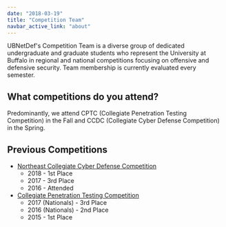 ```yaml
---
date: "2018-03-19"
title: "Competition Team"
navbar_active_link: "about"
---
```


UBNetDef's Competition Team is a diverse group of dedicated undergraduate and graduate students who represent the University at Buffalo in regional and national competitions focusing on offensive and defensive security. Team membership is currently evaluated every semester.

## What competitions do you attend?
Predominantly, we attend CPTC (Collegiate Penetration Testing Competition) in the Fall and CCDC (Collegiate Cyber Defense Competition) in the Spring.

## Previous Competitions
* [Northeast Collegiate Cyber Defense Competition](https://neccdc2018.org)
    * 2018 - 1st Place
    * 2017 - 3rd Place
    * 2016 - Attended
* [Collegiate Penetration Testing Competition](http://nationalcptc.org)
    * 2017 (Nationals) - 3rd Place
    * 2016 (Nationals) - 2nd Place
    * 2015 - 1st Place
